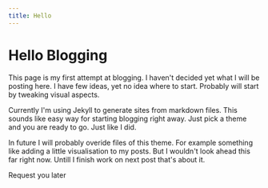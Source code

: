 ```yaml
---
title: Hello
---
```


# Hello Blogging

This page is my first attempt at blogging. I haven't decided yet what I will be posting here. I have few ideas, yet no idea where to start. Probably will start by tweaking visual aspects.

Currently I'm using Jekyll to generate sites from markdown files. This sounds like easy way for starting blogging right away. Just pick a theme and you are ready to go. Just like I did.

In future I will probably overide files of this theme. For example something like adding a little visualisation to my posts. But I wouldn't look ahead this far right now. Untill I finish work on next post that's about it.

Request you later
